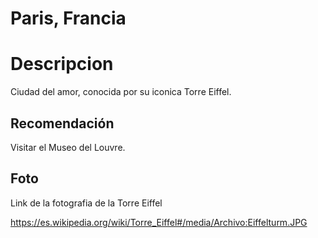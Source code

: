 # Paris, Francia

# Descripcion 

Ciudad del amor, conocida por su iconica Torre Eiffel. 

## Recomendación

Visitar el Museo del Louvre. 

## Foto 

Link de la fotografia de la Torre Eiffel 

https://es.wikipedia.org/wiki/Torre_Eiffel#/media/Archivo:Eiffelturm.JPG 






